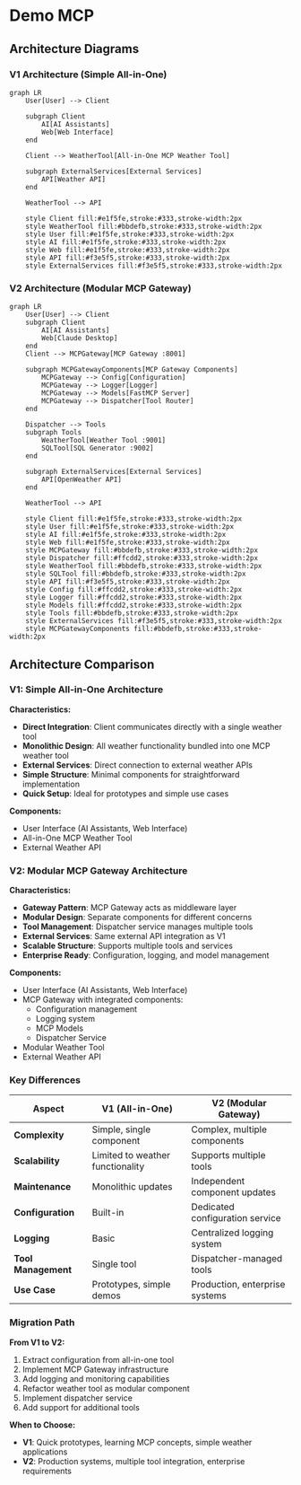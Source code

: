 # Demo MCP

## Architecture Diagrams

### V1 Architecture (Simple All-in-One)
```mermaid
graph LR
    User[User] --> Client
    
    subgraph Client
        AI[AI Assistants]
        Web[Web Interface]
    end
    
    Client --> WeatherTool[All-in-One MCP Weather Tool]
    
    subgraph ExternalServices[External Services]
        API[Weather API]
    end
    
    WeatherTool --> API
    
    style Client fill:#e1f5fe,stroke:#333,stroke-width:2px
    style WeatherTool fill:#bbdefb,stroke:#333,stroke-width:2px
    style User fill:#e1f5fe,stroke:#333,stroke-width:2px
    style AI fill:#e1f5fe,stroke:#333,stroke-width:2px
    style Web fill:#e1f5fe,stroke:#333,stroke-width:2px
    style API fill:#f3e5f5,stroke:#333,stroke-width:2px
    style ExternalServices fill:#f3e5f5,stroke:#333,stroke-width:2px
```

### V2 Architecture (Modular MCP Gateway)
```mermaid
graph LR
    User[User] --> Client
    subgraph Client
        AI[AI Assistants]
        Web[Claude Desktop]
    end
    Client --> MCPGateway[MCP Gateway :8001]
    
    subgraph MCPGatewayComponents[MCP Gateway Components]
        MCPGateway --> Config[Configuration]
        MCPGateway --> Logger[Logger] 
        MCPGateway --> Models[FastMCP Server]
        MCPGateway --> Dispatcher[Tool Router]
    end
    
    Dispatcher --> Tools
    subgraph Tools
        WeatherTool[Weather Tool :9001]
        SQLTool[SQL Generator :9002]
    end
    
    subgraph ExternalServices[External Services]
        API[OpenWeather API]
    end
    
    WeatherTool --> API
    
    style Client fill:#e1f5fe,stroke:#333,stroke-width:2px
    style User fill:#e1f5fe,stroke:#333,stroke-width:2px
    style AI fill:#e1f5fe,stroke:#333,stroke-width:2px
    style Web fill:#e1f5fe,stroke:#333,stroke-width:2px
    style MCPGateway fill:#bbdefb,stroke:#333,stroke-width:2px
    style Dispatcher fill:#ffcdd2,stroke:#333,stroke-width:2px
    style WeatherTool fill:#bbdefb,stroke:#333,stroke-width:2px
    style SQLTool fill:#bbdefb,stroke:#333,stroke-width:2px
    style API fill:#f3e5f5,stroke:#333,stroke-width:2px
    style Config fill:#ffcdd2,stroke:#333,stroke-width:2px
    style Logger fill:#ffcdd2,stroke:#333,stroke-width:2px
    style Models fill:#ffcdd2,stroke:#333,stroke-width:2px
    style Tools fill:#bbdefb,stroke:#333,stroke-width:2px
    style ExternalServices fill:#f3e5f5,stroke:#333,stroke-width:2px
    style MCPGatewayComponents fill:#bbdefb,stroke:#333,stroke-width:2px
```

## Architecture Comparison

### V1: Simple All-in-One Architecture
**Characteristics:**
- **Direct Integration**: Client communicates directly with a single weather tool
- **Monolithic Design**: All weather functionality bundled into one MCP weather tool
- **External Services**: Direct connection to external weather APIs
- **Simple Structure**: Minimal components for straightforward implementation
- **Quick Setup**: Ideal for prototypes and simple use cases

**Components:**
- User Interface (AI Assistants, Web Interface)
- All-in-One MCP Weather Tool
- External Weather API

### V2: Modular MCP Gateway Architecture
**Characteristics:**
- **Gateway Pattern**: MCP Gateway acts as middleware layer
- **Modular Design**: Separate components for different concerns
- **Tool Management**: Dispatcher service manages multiple tools
- **External Services**: Same external API integration as V1
- **Scalable Structure**: Supports multiple tools and services
- **Enterprise Ready**: Configuration, logging, and model management

**Components:**
- User Interface (AI Assistants, Web Interface)
- MCP Gateway with integrated components:
  - Configuration management
  - Logging system
  - MCP Models
  - Dispatcher Service
- Modular Weather Tool
- External Weather API

### Key Differences

| Aspect | V1 (All-in-One) | V2 (Modular Gateway) |
|--------|------------------|----------------------|
| **Complexity** | Simple, single component | Complex, multiple components |
| **Scalability** | Limited to weather functionality | Supports multiple tools |
| **Maintenance** | Monolithic updates | Independent component updates |
| **Configuration** | Built-in | Dedicated configuration service |
| **Logging** | Basic | Centralized logging system |
| **Tool Management** | Single tool | Dispatcher-managed tools |
| **Use Case** | Prototypes, simple demos | Production, enterprise systems |

### Migration Path

**From V1 to V2:**
1. Extract configuration from all-in-one tool
2. Implement MCP Gateway infrastructure
3. Add logging and monitoring capabilities
4. Refactor weather tool as modular component
5. Implement dispatcher service
6. Add support for additional tools

**When to Choose:**
- **V1**: Quick prototypes, learning MCP concepts, simple weather applications
- **V2**: Production systems, multiple tool integration, enterprise requirements